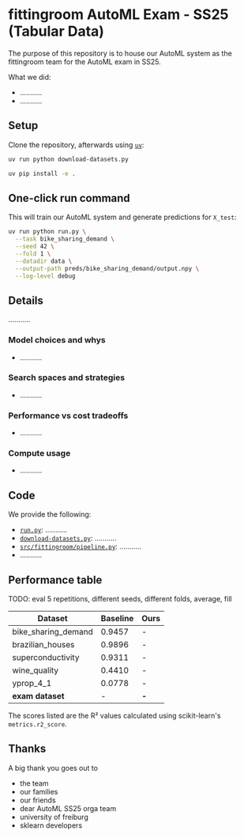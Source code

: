 # fittingroom AutoML Exam - SS25 (Tabular Data)

The purpose of this repository is to house our AutoML system as the fittingroom team for the AutoML exam in SS25.

What we did:
- ...........
- ...........


## Setup

Clone the repository, afterwards using [`uv`](https://github.com/astral-sh/uv):

```bash
uv run python download-datasets.py
```

```bash
uv pip install -e .
```

## One-click run command

This will train our AutoML system and generate predictions for `X_test`:

```bash
uv run python run.py \
  --task bike_sharing_demand \
  --seed 42 \
  --fold 1 \
  --datadir data \
  --output-path preds/bike_sharing_demand/output.npy \
  --log-level debug
```


## Details

...........

### Model choices and whys

- ...........

### Search spaces and strategies

- ...........

### Performance vs cost tradeoffs

- ...........

### Compute usage

- ...........


## Code

We provide the following:

- [`run.py`](./run.py): ...........
- [`download-datasets.py`](./download-datasets.py): ...........
- [`src/fittingroom/pipeline.py`](./src/fittingroom/pipeline.py): ...........
- ...........


## Performance table

TODO: eval 5 repetitions, different seeds, different folds, average, fill

| Dataset             | Baseline | Ours |
| ------------------- | -------- | ---- |
| bike_sharing_demand | 0.9457   | - |
| brazilian_houses    | 0.9896   | - |
| superconductivity   | 0.9311   | - |
| wine_quality        | 0.4410   | - |
| yprop_4_1           | 0.0778   | - |
| **exam dataset**    | -        | **-** |

The scores listed are the R² values calculated using scikit-learn's `metrics.r2_score`.

## Thanks

A big thank you goes out to
- the team
- our families
- our friends
- dear AutoML SS25 orga team
- university of freiburg
- sklearn developers
